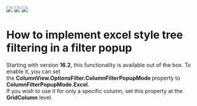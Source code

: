 <!-- default badges list -->
![](https://img.shields.io/endpoint?url=https://codecentral.devexpress.com/api/v1/VersionRange/128629700/17.1.5%2B)
[![](https://img.shields.io/badge/Open_in_DevExpress_Support_Center-FF7200?style=flat-square&logo=DevExpress&logoColor=white)](https://supportcenter.devexpress.com/ticket/details/T143068)
[![](https://img.shields.io/badge/📖_How_to_use_DevExpress_Examples-e9f6fc?style=flat-square)](https://docs.devexpress.com/GeneralInformation/403183)
<!-- default badges end -->
# How to implement excel style tree filtering in a filter popup


<p>Starting with version <strong>16.2</strong>, this functionality is available out of the box. To enable it, you can set the <strong>ColumnView.OptionsFilter.ColumnFilterPopupMode </strong>property to<strong> ColumnFilterPopupMode.Excel</strong>.<br>If you wish to use it for only a specific column, set this property at the<strong> GridColumn</strong> level.<br><br></p>


<br/>


